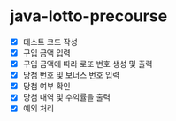 # java-lotto-precourse
- [X] 테스트 코드 작성
- [X] 구입 금액 입력
- [X] 구입 금액에 따라 로또 번호 생성 및 출력
- [X] 당첨 번호 및 보너스 번호 입력
- [X] 당첨 여부 확인
- [X] 당첨 내역 및 수익률을 출력
- [X] 예외 처리